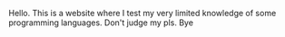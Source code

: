Hello.
This is a website where I test my very limited knowledge of some programming languages.
Don't judge my pls.
Bye
